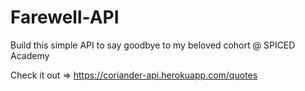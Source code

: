 # Farewell-API
Build this simple API to say goodbye to my beloved cohort @ SPICED Academy

Check it out => https://coriander-api.herokuapp.com/quotes
